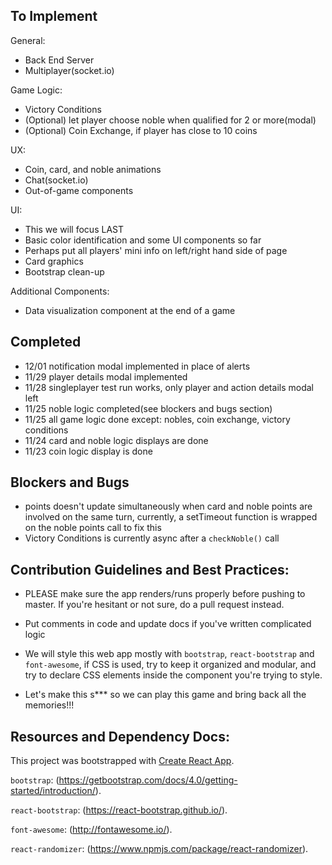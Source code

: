 ## To Implement

General:
- Back End Server
- Multiplayer(socket.io)

Game Logic:
- Victory Conditions
- (Optional) let player choose noble when qualified for 2 or more(modal)
- (Optional) Coin Exchange, if player has close to 10 coins

UX:
- Coin, card, and noble animations
- Chat(socket.io)
- Out-of-game components

UI:
- This we will focus LAST
- Basic color identification and some UI components so far
- Perhaps put all players' mini info on left/right hand side of page
- Card graphics
- Bootstrap clean-up

Additional Components:
- Data visualization component at the end of a game

## Completed

- 12/01 notification modal implemented in place of alerts
- 11/29 player details modal implemented
- 11/28 singleplayer test run works, only player and action details modal left
- 11/25 noble logic completed(see blockers and bugs section)
- 11/25 all game logic done except: nobles, coin exchange, victory conditions
- 11/24 card and noble logic displays are done
- 11/23 coin logic display is done

## Blockers and Bugs

- points doesn't update simultaneously when card and noble points are involved on the same turn, currently, a setTimeout function is wrapped on the noble points call to fix this
- Victory Conditions is currently async after a `checkNoble()` call

## Contribution Guidelines and Best Practices:

- PLEASE make sure the app renders/runs properly before pushing to master.  If you're hesitant or not sure, do a pull request instead.

- Put comments in code and update docs if you've written complicated logic

- We will style this web app mostly with `bootstrap`, `react-bootstrap` and `font-awesome`, if CSS is used, try to keep it organized and modular, and try to declare CSS elements inside the component you're trying to style.

- Let's make this s*** so we can play this game and bring back all the memories!!!

## Resources and Dependency Docs:

This project was bootstrapped with [Create React App](https://github.com/facebookincubator/create-react-app).

`bootstrap`:
(https://getbootstrap.com/docs/4.0/getting-started/introduction/).

`react-bootstrap`:
(https://react-bootstrap.github.io/).

`font-awesome`:
(http://fontawesome.io/).

`react-randomizer`:
(https://www.npmjs.com/package/react-randomizer).
